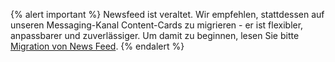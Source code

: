 {% alert important %}
Newsfeed ist veraltet. Wir empfehlen, stattdessen auf unseren Messaging-Kanal Content-Cards zu migrieren - er ist flexibler, anpassbarer und zuverlässiger. Um damit zu beginnen, lesen Sie bitte [Migration von News Feed]({{site.baseurl}}/user_guide/message_building_by_channel/content_cards/migrating_from_news_feed/).
{% endalert %}